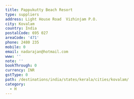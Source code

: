 ```yaml
---
title: Pappukutty Beach Resort
type: suppliers
address: Light House Road  Vizhinjam P.O.
city: Kovalam
country: India
postalCode: 695 027
areaCode: '471'
phone: 2480 235
mobile: 0
email: nadarajan@hotmail.com
www: ''
note: ''
bookThrough: 0
currency: INR
gstType: 0
path: /destinations/india/states/kerala/cities/kovalam/
category:
  - H
---
```


